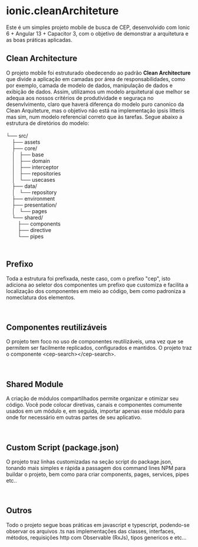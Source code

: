 # ionic.cleanArchiteture
Este é um simples projeto mobile de busca de CEP, desenvolvido com Ionic 6 + Angular 13 + Capacitor 3, com o objetivo de demonstrar a arquitetura e as boas práticas aplicadas.

<h2>Clean Architecture</h2>

<p>O projeto mobile&nbsp;foi estruturado obedecendo ao padr&atilde;o <strong>Clean Architecture</strong> que divide a aplica&ccedil;&atilde;o em camadas por &aacute;rea de responsabilidades, como por exemplo,&nbsp;camada de modelo de dados, manipula&ccedil;&atilde;o de dados e exibi&ccedil;&atilde;o de dados. Assim, utilizamos um modelo arquitetural que melhor se adequa aos nossos crit&eacute;rios de produtividade e segura&ccedil;a no desenvlvimento, claro que haver&aacute; diferen&ccedil;a do modelo puro canonico da Clean Arquiteture, mas o objetivo n&atilde;o est&aacute; na implementa&ccedil;&atilde;o ipsis litteris mas sim, num modelo referencial correto que &agrave;s tarefas. Segue abaixo a estrutura de diret&oacute;rios do modelo:<br />
<br />
└── src/<br />
&nbsp; &nbsp; ├── assets<br />
&nbsp; &nbsp; ├── core/<br />
&nbsp; &nbsp; │ &nbsp; ├── base<br />
&nbsp; &nbsp; │ &nbsp; ├── domain<br />
&nbsp; &nbsp; │ &nbsp; ├── interceptor<br />
&nbsp; &nbsp; │ &nbsp; ├── repositories<br />
&nbsp; &nbsp; │ &nbsp; └── usecases<br />
&nbsp; &nbsp; ├── data/<br />
&nbsp; &nbsp; │ &nbsp; └── repository<br />
&nbsp; &nbsp; ├── environment<br />
&nbsp; &nbsp; ├── presentation/<br />
&nbsp; &nbsp; │ &nbsp; └── pages<br />
&nbsp; &nbsp; └── shared/<br />
&nbsp; &nbsp; &nbsp; &nbsp; ├── components<br />
&nbsp; &nbsp; &nbsp; &nbsp; ├── directive<br />
&nbsp; &nbsp; &nbsp; &nbsp; └── pipes</p>

<h2><br />
Prefixo</h2>

<p>Toda a estrutura foi prefixada, neste caso, com o prefixo &quot;cep&quot;, isto adiciona ao seletor dos componentes um prefixo que customiza e facilita a localiza&ccedil;&atilde;o dos componentes em meio ao c&oacute;digo, bem como padroniza a nomeclatura dos elementos.</p>

<p>&nbsp;</p>

<h2>Componentes reutiliz&aacute;veis</h2>

<p>O projeto tem foco no&nbsp;uso de componentes reutiliz&aacute;veis, uma vez que se permitem ser facilmente&nbsp;replicados, configurados e mantidos. O projeto traz o componente &lt;cep-search&gt;&lt;/cep-search&gt;.</p>

<p>&nbsp;</p>

<h2>Shared Module</h2>

<p>A cria&ccedil;&atilde;o de m&oacute;dulos compartilhados permite organizar e otimizar seu c&oacute;digo. Voc&ecirc; pode colocar diretivas, canais e componentes comumente usados ​​em um m&oacute;dulo e, em seguida, importar apenas esse m&oacute;dulo para onde for necess&aacute;rio em outras partes de seu aplicativo.</p>

<p>&nbsp;</p>

<h2>Custom Script (package.json)</h2>

<p>O projeto traz linhas customizadas na se&ccedil;&atilde;o script do package.json, tonando mais simples e r&aacute;pida a passagem dos command lines NPM para buildar o projeto, bem como para criar components, pages, services, pipes etc..</p>

<p>&nbsp;</p>

<h2>Outros</h2>

<p>Todo o projeto segue boas pr&aacute;ticas em javascript e typescript, podendo-se observar os arquivos .ts nas implementa&ccedil;&otilde;es das&nbsp;classes, interfaces, m&eacute;todos, requisi&ccedil;&otilde;es http com Observable (RxJs), tipos genericos e etc...</p>
